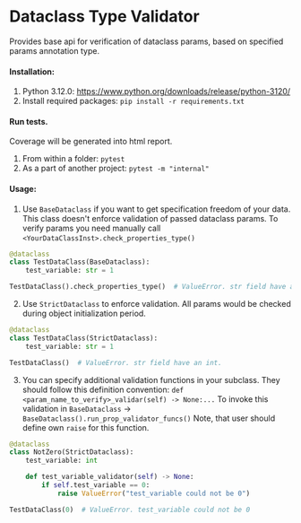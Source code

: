 # Dataclass Type Validator
Provides base api for verification of dataclass params, based on specified params annotation type. 

#### Installation: 
1. Python 3.12.0: https://www.python.org/downloads/release/python-3120/
2. Install required packages: `pip install -r requirements.txt` 

#### Run tests. 
Coverage will be generated into html report.
1. From within a folder: `pytest`
2. As a part of another project: `pytest -m "internal"`

#### Usage: 
1. Use `BaseDataclass` if you want to get specification freedom of your data. 
This class doesn't enforce validation of passed dataclass params. To verify params you need manually call `<YourDataClassInst>.check_properties_type()`
```python
@dataclass
class TestDataClass(BaseDataclass):
    test_variable: str = 1

TestDataClass().check_properties_type()  # ValueError. str field have an int.
```
2. Use `StrictDataclass` to enforce validation. All params would be checked during object initialization period.
```python
@dataclass
class TestDataClass(StrictDataclass):
    test_variable: str = 1

TestDataClass()  # ValueError. str field have an int.
```
3. You can specify additional validation functions in your subclass. 
They should follow this definition convention: `def <param_name_to_verify>_validar(self) -> None:...`
To invoke this validation in `BaseDataclass` -> `BaseDataclass().run_prop_validator_funcs()`
Note, that user should define own `raise` for this function.
```python
@dataclass
class NotZero(StrictDataclass):
    test_variable: int

    def test_variable_validator(self) -> None:
        if self.test_variable == 0:
            raise ValueError("test_variable could not be 0")

TestDataClass(0)  # ValueError. test_variable could not be 0
```
